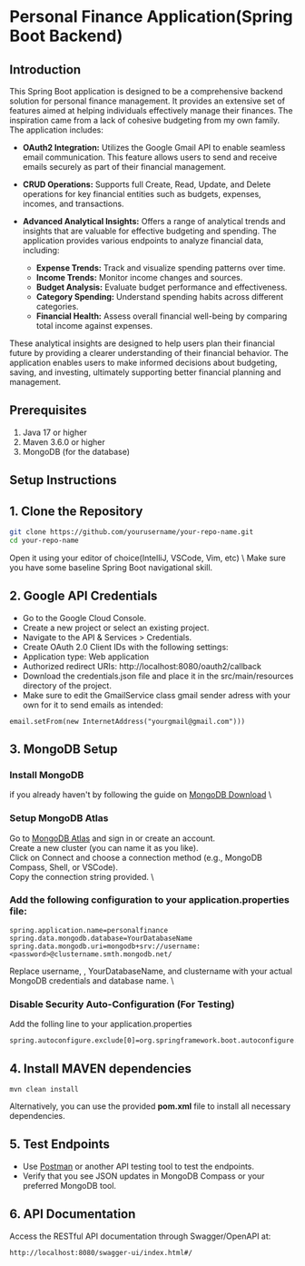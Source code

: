
# Personal Finance Application(Spring Boot Backend)

## Introduction
This Spring Boot application is designed to be a comprehensive backend solution for personal finance management. It provides an extensive set of features aimed at helping individuals effectively manage their finances. The inspiration came from a lack of cohesive budgeting from my own family. The application includes:

- **OAuth2 Integration:** Utilizes the Google Gmail API to enable seamless email communication. This feature allows users to send and receive emails securely as part of their financial management.

- **CRUD Operations:** Supports full Create, Read, Update, and Delete operations for key financial entities such as budgets, expenses, incomes, and transactions.

- **Advanced Analytical Insights:** Offers a range of analytical trends and insights that are valuable for effective budgeting and spending. The application provides various endpoints to analyze financial data, including:

  - **Expense Trends:** Track and visualize spending patterns over time.
  - **Income Trends:** Monitor income changes and sources.
  - **Budget Analysis:** Evaluate budget performance and effectiveness.
  - **Category Spending:** Understand spending habits across different categories.
  - **Financial Health:** Assess overall financial well-being by comparing total income against expenses.
    
These analytical insights are designed to help users plan their financial future by providing a clearer understanding of their financial behavior. The application enables users to make informed decisions about budgeting, saving, and investing, ultimately supporting better financial planning and management.
## Prerequisites
1. Java 17 or higher
2. Maven 3.6.0 or higher
3. MongoDB (for the database)

## Setup Instructions

## 1. Clone the Repository
```sh
git clone https://github.com/yourusername/your-repo-name.git
cd your-repo-name
```
Open it using your editor of choice(IntelliJ, VSCode, Vim, etc) \\
Make sure you have some baseline Spring Boot navigational skill.

## 2. Google API Credentials
- Go to the Google Cloud Console. 
- Create a new project or select an existing project. 
- Navigate to the API & Services > Credentials. 
- Create OAuth 2.0 Client IDs with the following settings: 
- Application type: Web application 
- Authorized redirect URIs: http://localhost:8080/oauth2/callback 
- Download the credentials.json file and place it in the src/main/resources directory of the project. 
- Make sure to edit the GmailService class gmail sender adress with your own for it to send emails as intended:
```
email.setFrom(new InternetAddress("yourgmail@gmail.com"))) 
```

## 3. MongoDB Setup
### Install MongoDB 
if you already haven't by following the guide on [MongoDB Download](https://www.mongodb.com/try/download/community) \ 
### Setup MongoDB Atlas
Go to [MongoDB Atlas](https://www.mongodb.com/atlas) and sign in or create an account. \
Create a new cluster (you can name it as you like). \
Click on Connect and choose a connection method (e.g., MongoDB Compass, Shell, or VSCode). \
Copy the connection string provided. \
### Add the following configuration to your application.properties file: 
```
spring.application.name=personalfinance
spring.data.mongodb.database=YourDatabaseName
spring.data.mongodb.uri=mongodb+srv://username:<password>@clustername.smth.mongodb.net/
```
Replace username, <password>, YourDatabaseName, and clustername with your actual MongoDB credentials and database name. \

### Disable Security Auto-Configuration (For Testing)
Add the folling line to your application.properties
```
spring.autoconfigure.exclude[0]=org.springframework.boot.autoconfigure.security.servlet.SecurityAutoConfiguration
```


## 4. Install MAVEN dependencies
```
mvn clean install
```
Alternatively, you can use the provided **pom.xml** file to install all necessary dependencies. 

## 5. Test Endpoints
- Use [Postman](https://www.postman.com/) or another API testing tool to test the endpoints. 
- Verify that you see JSON updates in MongoDB Compass or your preferred MongoDB tool. 

## 6. API Documentation
Access the RESTful API documentation through Swagger/OpenAPI at:
```
http://localhost:8080/swagger-ui/index.html#/ 
```





